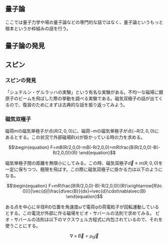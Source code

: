 ## 量子論
ここでは量子力学や場の量子論などの専門的な話ではなく、量子論というもっと根本というか枠組みの話を行う。

## 量子論の発見



## スピン
### スピンの発見
「シュテルン・ゲルラッハの実験」という有名な実験がある。不均一な磁場に銀原子のビームを飛ばした際の挙動を調べる実験である。磁気双極子の話が出てくるので、復習のためにまずは古典的な話を振り返ってみよう。

### 磁気双極子
磁荷$`m`$の磁気単極子が点$`(R/2, 0, 0)`$に、磁荷$`-m`$の磁気単極子が点$`(-R/2, 0, 0)`$にあるとする。この状況で外部磁場$`B(x)`$が掛かっている時の力を求める。

$$\begin{equation}
F=mB(R/2,0,0)-mB(-R/2,0,0)=mR\frac{B(R/2,0,0)-B(-R/2,0,0)}{R}
\end{equation}$$

磁気単極子間の距離を無限小にしてみる。この時、磁気双極子$`\vec{d}\equiv m(R,0,0)`$を一定に保ちつつ、極限を飛ばす。この際に磁気双極子に掛かる力は以下のようになる。

$$\begin{equation}
F=mR\frac{B(R/2,0,0)-B(-R/2,0,0)}{R}\xrightarrow[R\to 0]{}|\vec{d}|\frac{d\vec{B}}{dx}=\vec{d}\cdot\nabla\vec{B}
\end{equation}$$


ある点を中心に半径$`R`$の位置を角速度$`\omega`$で電荷$`q`$の荷電粒子が回転運動しているとする。この電流が外部に作る磁場をビオ・サバールの法則で求めてみる。
ビオ・サバールの法則は以下のマクスウェル方程式に内包されているので、それを使うことにする。

$$\begin{equation}\nabla\times \vec{B} = \mu_0\vec{j}\end{equation}$$
